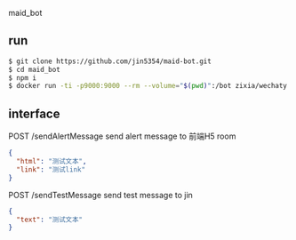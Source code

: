 maid_bot

## run

```bash
$ git clone https://github.com/jin5354/maid-bot.git
$ cd maid_bot
$ npm i
$ docker run -ti -p9000:9000 --rm --volume="$(pwd)":/bot zixia/wechaty index.js
```

## interface

POST /sendAlertMessage
send alert message to 前端H5 room

```json
{
  "html": "测试文本",
  "link": "测试link"
}
```

POST /sendTestMessage
send test message to jin

```json
{
  "text": "测试文本"
}
```